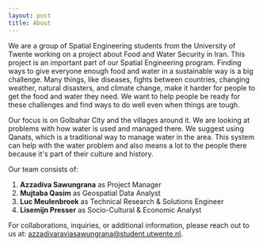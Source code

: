 ```yaml
---
layout: post
title: About
---
```


We are a group of Spatial Engineering students from the University of Twente working on a project about Food and Water Security in Iran. This project is an important part of our Spatial Engineering program. Finding ways to give everyone enough food and water in a sustainable way is a big challenge. Many things, like diseases, fights between countries, changing weather, natural disasters, and climate change, make it harder for people to get the food and water they need. We want to help people be ready for these challenges and find ways to do well even when things are tough.

Our focus is on Golbahar City and the villages around it. We are looking at problems with how water is used and managed there. We suggest using Qanats, which is a traditional way to manage water in the area. This system can help with the water problem and also means a lot to the people there because it's part of their culture and history.

Our team consists of:
1. **Azzadiva Sawungrana** as Project Manager
2. **Mujtaba Qasim** as Geospatial Data Analyst
3. **Luc Meulenbroek** as Technical Research & Solutions Engineer
4. **Lisemijn Presser** as Socio-Cultural & Economic Analyst

For collaborations, inquiries, or additional information, please reach out to us at: azzadivaraviasawungrana@student.utwente.nl.